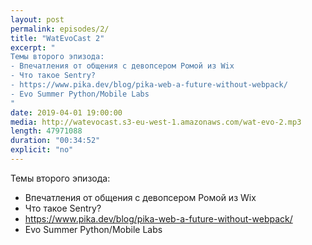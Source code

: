 ```yaml
---
layout: post
permalink: episodes/2/
title: "WatEvoCast 2"
excerpt: "
Темы второго эпизода:
- Впечатления от общения с девопсером Ромой из Wix
- Что такое Sentry?
- https://www.pika.dev/blog/pika-web-a-future-without-webpack/
- Evo Summer Python/Mobile Labs
"
date: 2019-04-01 19:00:00
media: http://watevocast.s3-eu-west-1.amazonaws.com/wat-evo-2.mp3
length: 47971088
duration: "00:34:52"
explicit: "no"
---
```


Темы второго эпизода:
- Впечатления от общения с девопсером Ромой из Wix
- Что такое Sentry?
- https://www.pika.dev/blog/pika-web-a-future-without-webpack/
- Evo Summer Python/Mobile Labs